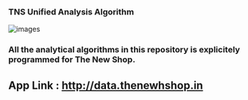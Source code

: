 ### TNS Unified Analysis Algorithm

![images](https://github.com/user-attachments/assets/bdcc2907-32ef-48f9-b31d-043d820d9922)

### All the analytical algorithms in this repository is explicitely programmed for The New Shop.

## App Link : http://data.thenewhshop.in
